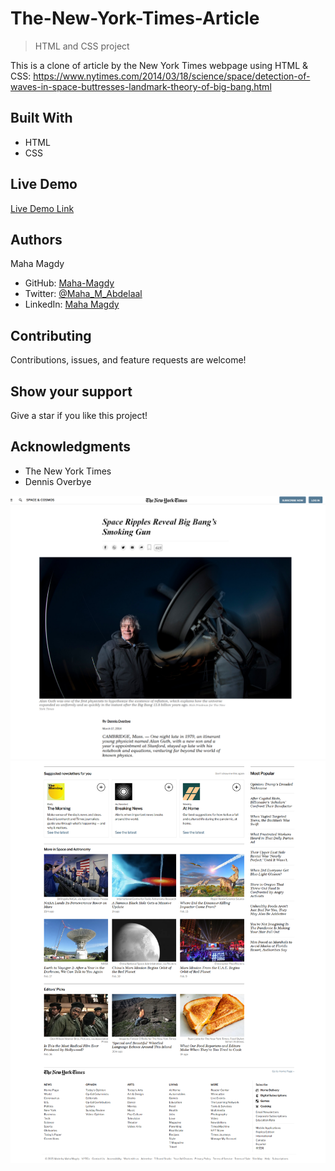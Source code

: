 #   The-New-York-Times-Article

> HTML and CSS project

This is a clone of article by the New York Times webpage using HTML & CSS: https://www.nytimes.com/2014/03/18/science/space/detection-of-waves-in-space-buttresses-landmark-theory-of-big-bang.html

##  Built With

- HTML
- CSS

## Live Demo

[Live Demo Link](https://maha-magdy.github.io/The-New-York-Times-Article/) 

## Authors

   Maha Magdy

- GitHub: [Maha-Magdy](https://github.com/Maha-Magdy)
- Twitter: [@Maha_M_Abdelaal](https://twitter.com/Maha_M_Abdelaal)
- LinkedIn: [Maha Magdy](https://www.linkedin.com/in/maha-magdy-18a8a7116/)


## Contributing

Contributions, issues, and feature requests are welcome!

## Show your support

Give a star if you like this project!

## Acknowledgments

- The New York Times
- Dennis Overbye

![screenshot](images/The-New-York-Times-Article-first-shoot.png)
![screenshot](images/The-New-York-Times-Article-index-second-shoot.png)
